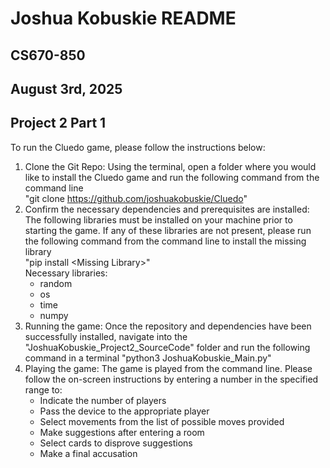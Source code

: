 # Joshua Kobuskie README
## CS670-850
## August 3rd, 2025
## Project 2 Part 1

To run the Cluedo game, please follow the instructions below:
1. Clone the Git Repo: Using the terminal, open a folder where you would like to install the Cluedo game and run the following command from the command line  
"git clone https://github.com/joshuakobuskie/Cluedo"
2. Confirm the necessary dependencies and prerequisites are installed: The following libraries must be installed on your machine prior to starting the game. If any of these libraries are not present, please run the following command from the command line to install the missing library  
"pip install \<Missing Library\>"  
Necessary libraries:
    * random
    * os
    * time
    * numpy
3. Running the game: Once the repository and dependencies have been successfully installed, navigate into the "JoshuaKobuskie_Project2_SourceCode" folder and run the following command in a terminal "python3 JoshuaKobuskie_Main.py"
4. Playing the game: The game is played from the command line. Please follow the on-screen instructions by entering a number in the specified range to:
    * Indicate the number of players
    * Pass the device to the appropriate player
    * Select movements from the list of possible moves provided
    * Make suggestions after entering a room
    * Select cards to disprove suggestions
    * Make a final accusation
